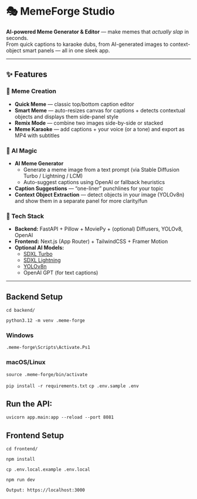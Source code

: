 # 🎭 MemeForge Studio

**AI-powered Meme Generator & Editor** — make memes that *actually slap* in seconds.  
From quick captions to karaoke dubs, from AI-generated images to context-object smart panels — all in one sleek app.

---

## ✨ Features

### 🔹 Meme Creation
- **Quick Meme** — classic top/bottom caption editor
- **Smart Meme** — auto-resizes canvas for captions + detects contextual objects and displays them side-panel style
- **Remix Mode** — combine two images side-by-side or stacked
- **Meme Karaoke** — add captions + your voice (or a tone) and export as MP4 with subtitles

### 🔹 AI Magic
- **AI Meme Generator**  
  - Generate a meme image from a text prompt (via Stable Diffusion Turbo / Lightning / LCM)  
  - Auto-suggest captions using OpenAI or fallback heuristics  
- **Caption Suggestions** — “one-liner” punchlines for your topic
- **Context Object Extraction** — detect objects in your image (YOLOv8n) and show them in a separate panel for more clarity/fun

### 🔹 Tech Stack
- **Backend:** FastAPI + Pillow + MoviePy + (optional) Diffusers, YOLOv8, OpenAI  
- **Frontend:** Next.js (App Router) + TailwindCSS + Framer Motion  
- **Optional AI Models:**  
  - [SDXL Turbo](https://huggingface.co/stabilityai/sdxl-turbo)  
  - [SDXL Lightning](https://huggingface.co/ByteDance/SDXL-Lightning)  
  - [YOLOv8n](https://github.com/ultralytics/ultralytics)  
  - OpenAI GPT (for text captions)

---

## Backend Setup

```cd backend/```

```python3.12 -m venv .meme-forge```

### Windows
```.meme-forge\Scripts\Activate.Ps1```

### macOS/Linux
```source .meme-forge/bin/activate```

```pip install -r requirements.txt```
```cp .env.sample .env```

## Run the API:
```uvicorn app.main:app --reload --port 8081```

## Frontend Setup
```cd frontend/```

```npm install```

```cp .env.local.example .env.local```

```npm run dev```

```Output: https://localhost:3000```
